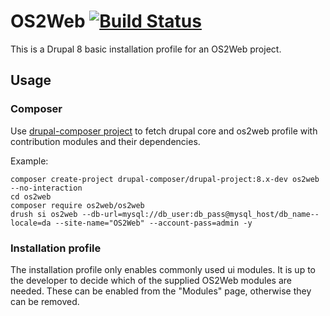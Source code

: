 # OS2Web [![Build Status](https://travis-ci.org/bellcom/os2web.svg?branch=8.x)](https://travis-ci.org/bellcom/os2web)

This is a Drupal 8 basic installation profile for an OS2Web project.

## Usage

### Composer

Use [drupal-composer project](https://github.com/drupal-composer/drupal-project) to fetch drupal core and os2web profile with contribution modules and their dependencies.

Example:
```
composer create-project drupal-composer/drupal-project:8.x-dev os2web --no-interaction
cd os2web
composer require os2web/os2web
drush si os2web --db-url=mysql://db_user:db_pass@mysql_host/db_name--locale=da --site-name="OS2Web" --account-pass=admin -y
```

### Installation profile

The installation profile only enables commonly used ui modules. It is up to the developer to decide which of the supplied OS2Web modules are needed. These can be enabled from the "Modules" page, otherwise they can be removed.
